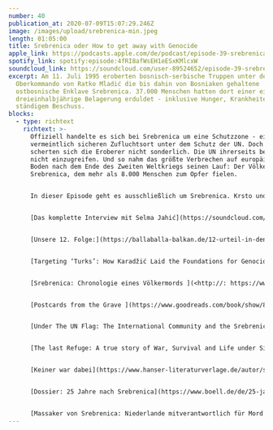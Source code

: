 ```yaml
---
number: 40
publication_at: 2020-07-09T15:07:29.246Z
image: /images/upload/srebrenica-min.jpeg
length: 01:05:00
title: Srebrenica oder How to get away with Genocide
apple_link: https://podcasts.apple.com/de/podcast/episode-39-srebrenica-oder-how-to-get-away-with-genocide/id1170436903?i=1000483916278
spotify_link: spotify:episode:4fRI8afWsEH1eESxKMlcxW
soundcloud_link: https://soundcloud.com/user-89524652/episode-39-srebrenica-oder-how-to-get-away-with-genocide
excerpt: Am 11. Juli 1995 eroberten bosnisch-serbische Truppen unter dem
  Oberkommando von Ratko Mladić die bis dahin von Bosniaken gehaltene
  ostbosnische Enklave Srebrenica. 37.000 Menschen hatten dort einer eine
  dreieinhalbjährige Belagerung erduldet - inklusive Hunger, Krankheiten und
  ständigem Beschuss.
blocks:
  - type: richtext
    richtext: >-
      Offiziell handelte es sich bei Srebrenica um eine Schutzzone - einen
      vermeintlich sicheren Zufluchtsort unter dem Schutz der UN. Doch darum
      scherten sich die Eroberer nicht sonderlich. Die UN ihrerseits beschloss ,
      nicht einzugreifen. Und so nahm das größte Verbrechen auf europäischem
      Boden nach dem Ende des Zweiten Weltkriegs seinen Lauf: Der Völkermord von
      Srebrenica, dem mehr als 8.000 Menschen zum Opfer fielen.


      In dieser Episode geht es ausschließlich um Srebrenica. Krsto und Danijel versuchen einen Überblick über die Geschehnisse vor, während und nach dem Völkermord zu geben. Vor allem aber kommen zwei Überlebende zu Wort: Selma Jahić, die das Grauen von Srebrenica als Kind miterlebte, und Emir Suljagić, der überlebte, weil er als Dolmetscher für die UN arbeitete und der heute das Srebrenica Genocide Memorial Center leitet.


      [Das komplette Interview mit Selma Jahić](https://soundcloud.com/user-89524652/extra-im-gesprach-mit-der-srebrenica-uberlebenden-selma-jahic) (40 Minuten)


      [Unsere 12. Folge:](https://ballaballa-balkan.de/12-urteil-in-den-haag-oder-zeig-mir-deine-helden/) Urteil in Den Haag oder zeig mir deine Helden


      [Targeting ‘Turks’: How Karadžić Laid the Foundations for Genocide](https://balkaninsight.com/2019/04/15/targeting-turks-how-karadzic-laid-the-foundations-for-genocide/) (Emir Suljagić, Balkan Insight)


      [Srebrenica: Chronologie eines Völkermords ](<http://: https://www.hamburger-edition.de/buecher-e-books/artikel-detail/srebrenica/d/1962/Srebrenica/8/>)(Matthias Fink, Hamburger Edition)


      [Postcards from the Grave ](https://www.goodreads.com/book/show/855555.Postcards_from_the_Grave)(Emir Suljagić, Saqi Books)


      [Under The UN Flag: The International Community and the Srebrenica Genocide](https://www.goodreads.com/book/show/17277366-under-the-un-flag) (Hasan Nuhanović, DES Sarajevo)


      [The last Refuge: A true story of War, Survival and Life under Siege in Srebrenica](https://www.faz.net/aktuell/politik/politische-buecher/kriegsverbrechen-das-massaker-von-srebrenic-16527487.html) (Hasan Nuhanović, Peter Owen)


      [Keiner war dabei](https://www.hanser-literaturverlage.de/autor/slavenka-drakulic/) (Slavenka Drakulić, Hanser)


      [Dossier: 25 Jahre nach Srebrenica](https://www.boell.de/de/25-jahre-nach-srebrenica?dimension1=startseite) (Heinrich Böll Stiftung)


      [Massaker von Srebrenica: Niederlande mitverantwortlich für Mord an 350 Muslimen](https://de.euronews.com/2019/07/19/massaker-von-srebrenica-niederlande-mitverantwortlich-fur-mord-an-350-muslimen) (Euronews)
---
```

